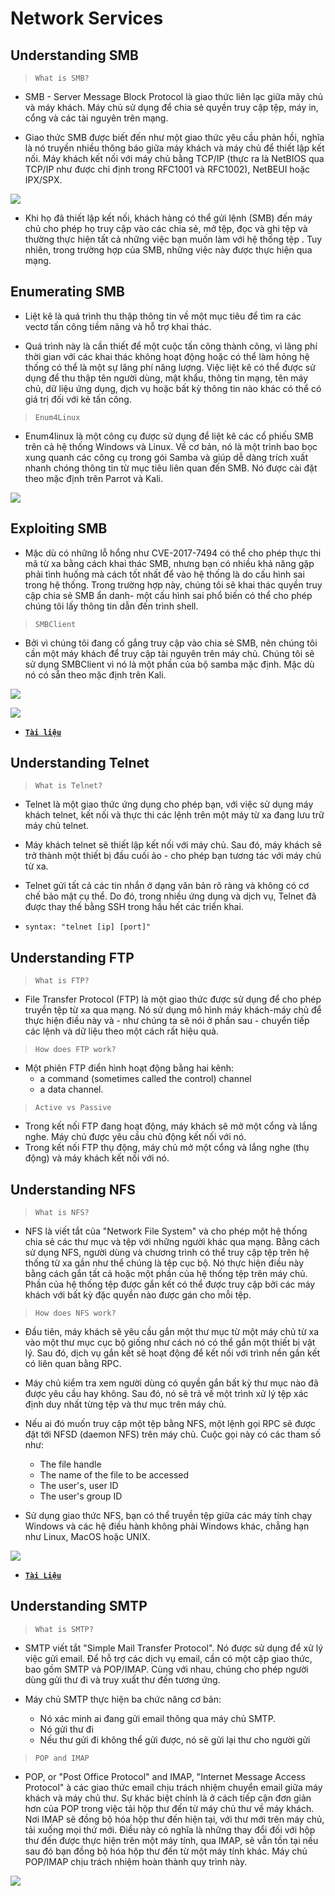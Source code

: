 # **Network Services**

## **Understanding SMB**

> `What is SMB?`

- SMB - Server Message Block Protocol là giao thức liên lạc giữa mãy chủ và máy khách. Máy chủ sử dụng để chia sẻ quyền truy cập tệp, máy in, cổng và các tài nguyên trên mạng.

- Giao thức SMB được biết đến như một giao thức yêu cầu phản hồi, nghĩa là nó truyền nhiều thông báo giữa máy khách và máy chủ để thiết lập kết nối. Máy khách kết nối với máy chủ bằng TCP/IP (thực ra là NetBIOS qua TCP/IP như được chỉ định trong RFC1001 và RFC1002), NetBEUI hoặc IPX/SPX.

![](./img_nw/Screenshot%202023-08-10%20165703.png)

- Khi họ đã thiết lập kết nối, khách hàng có thể gửi lệnh (SMB) đến máy chủ cho phép họ truy cập vào các chia sẻ, mở tệp, đọc và ghi tệp và thường thực hiện tất cả những việc bạn muốn làm với hệ thống tệp . Tuy nhiên, trong trường hợp của SMB, những việc này được thực hiện qua mạng.

## **Enumerating SMB**

- Liệt kê là quá trình thu thập thông tin về một mục tiêu để tìm ra các vectơ tấn công tiềm năng và hỗ trợ khai thác.

- Quá trình này là cần thiết để một cuộc tấn công thành công, vì lãng phí thời gian với các khai thác không hoạt động hoặc có thể làm hỏng hệ thống có thể là một sự lãng phí năng lượng. Việc liệt kê có thể được sử dụng để thu thập tên người dùng, mật khẩu, thông tin mạng, tên máy chủ, dữ liệu ứng dụng, dịch vụ hoặc bất kỳ thông tin nào khác có thể có giá trị đối với kẻ tấn công.

> `Enum4Linux`

- Enum4linux là một công cụ được sử dụng để liệt kê các cổ phiếu SMB trên cả hệ thống Windows và Linux. Về cơ bản, nó là một trình bao bọc xung quanh các công cụ trong gói Samba và giúp dễ dàng trích xuất nhanh chóng thông tin từ mục tiêu liên quan đến SMB. Nó được cài đặt theo mặc định trên Parrot và Kali.

![](./img_nw/Screenshot%202023-08-10%20172519.png)

## **Exploiting SMB**

- Mặc dù có những lỗ hổng như CVE-2017-7494 có thể cho phép thực thi mã từ xa bằng cách khai thác SMB, nhưng bạn có nhiều khả năng gặp phải tình huống mà cách tốt nhất để vào hệ thống là do cấu hình sai trong hệ thống. Trong trường hợp này, chúng tôi sẽ khai thác quyền truy cập chia sẻ SMB ẩn danh- một cấu hình sai phổ biến có thể cho phép chúng tôi lấy thông tin dẫn đến trình shell.

> `SMBClient`

- Bởi vì chúng tôi đang cố gắng truy cập vào chia sẻ SMB, nên chúng tôi cần một máy khách để truy cập tài nguyên trên máy chủ. Chúng tôi sẽ sử dụng SMBClient vì nó là một phần của bộ samba mặc định. Mặc dù nó có sẵn theo mặc định trên Kali.

![](./img_nw/Screenshot%202023-08-10%20174614.png)

![](./img_nw/Screenshot%202023-08-10%20174927.png)

- [**`Tài liệu`**](https://infosecwriteups.com/network-services-enumerating-and-exploiting-variety-of-network-services-and-misconfiguration-f9581b5a1005)

## **Understanding Telnet**

> `What is Telnet?`

- Telnet là một giao thức ứng dụng cho phép bạn, với việc sử dụng máy khách telnet, kết nối và thực thi các lệnh trên một máy từ xa đang lưu trữ máy chủ telnet.

- Máy khách telnet sẽ thiết lập kết nối với máy chủ. Sau đó, máy khách sẽ trở thành một thiết bị đầu cuối ảo - cho phép bạn tương tác với máy chủ từ xa.
- Telnet gửi tất cả các tin nhắn ở dạng văn bản rõ ràng và không có cơ chế bảo mật cụ thể. Do đó, trong nhiều ứng dụng và dịch vụ, Telnet đã được thay thế bằng SSH trong hầu hết các triển khai.

- `syntax: "telnet [ip] [port]"`

## **Understanding FTP**

> `What is FTP?`

- File Transfer Protocol (FTP) là một giao thức được sử dụng để cho phép truyền tệp từ xa qua mạng. Nó sử dụng mô hình máy khách-máy chủ để thực hiện điều này và - như chúng ta sẽ nói ở phần sau - chuyển tiếp các lệnh và dữ liệu theo một cách rất hiệu quả.

> `How does FTP work?`

- Một phiên FTP điển hình hoạt động bằng hai kênh:
    - a command (sometimes called the control) channel
    - a data channel.

> `Active vs Passive`

- Trong kết nối FTP đang hoạt động, máy khách sẽ mở một cổng và lắng nghe. Máy chủ được yêu cầu chủ động kết nối với nó.
- Trong kết nối FTP thụ động, máy chủ mở một cổng và lắng nghe (thụ động) và máy khách kết nối với nó.

## **Understanding NFS**

> `What is NFS?`

- NFS là viết tắt của "Network File System" và cho phép một hệ thống chia sẻ các thư mục và tệp với những người khác qua mạng. Bằng cách sử dụng NFS, người dùng và chương trình có thể truy cập tệp trên hệ thống từ xa gần như thể chúng là tệp cục bộ. Nó thực hiện điều này bằng cách gắn tất cả hoặc một phần của hệ thống tệp trên máy chủ. Phần của hệ thống tệp được gắn kết có thể được truy cập bởi các máy khách với bất kỳ đặc quyền nào được gán cho mỗi tệp.

> `How does NFS work?`

- Đầu tiên, máy khách sẽ yêu cầu gắn một thư mục từ một máy chủ từ xa vào một thư mục cục bộ giống như cách nó có thể gắn một thiết bị vật lý. Sau đó, dịch vụ gắn kết sẽ hoạt động để kết nối với trình nền gắn kết có liên quan bằng RPC.

- Máy chủ kiểm tra xem người dùng có quyền gắn bất kỳ thư mục nào đã được yêu cầu hay không. Sau đó, nó sẽ trả về một trình xử lý tệp xác định duy nhất từng tệp và thư mục trên máy chủ.

- Nếu ai đó muốn truy cập một tệp bằng NFS, một lệnh gọi RPC sẽ được đặt tới NFSD (daemon NFS) trên máy chủ. Cuộc gọi này có các tham số như:

    -  The file handle
    - The name of the file to be accessed
    - The user's, user ID
    - The user's group ID

- Sử dụng giao thức NFS, bạn có thể truyền tệp giữa các máy tính chạy Windows và các hệ điều hành không phải Windows khác, chẳng hạn như Linux, MacOS hoặc UNIX.

![](./img_nw/Screenshot%202023-08-10%20202703.png)

- [**`Tài Liệu`**](https://infosecwriteups.com/network-services-2-enumerating-and-exploiting-more-common-network-services-misconfigurations-e1625e1dd604)

## **Understanding SMTP**

> `What is SMTP?`

- SMTP viết tắt "Simple Mail Transfer Protocol". Nó được sử dụng để xử lý việc gửi email. Để hỗ trợ các dịch vụ email, cần có một cặp giao thức, bao gồm SMTP và POP/IMAP. Cùng với nhau, chúng cho phép người dùng gửi thư đi và truy xuất thư đến tương ứng.

- Máy chủ SMTP thực hiện ba chức năng cơ bản:

  - Nó xác minh ai đang gửi email thông qua máy chủ SMTP.
  - Nó gửi thư đi
  - Nếu thư gửi đi không thể gửi được, nó sẽ gửi lại thư cho người gửi

> `POP and IMAP`

- POP, or "Post Office Protocol" and IMAP, "Internet Message Access Protocol" à các giao thức email chịu trách nhiệm chuyển email giữa máy khách và máy chủ thư. Sự khác biệt chính là ở cách tiếp cận đơn giản hơn của POP trong việc tải hộp thư đến từ máy chủ thư về máy khách. Nơi IMAP sẽ đồng bộ hóa hộp thư đến hiện tại, với thư mới trên máy chủ, tải xuống mọi thứ mới. Điều này có nghĩa là những thay đổi đối với hộp thư đến được thực hiện trên một máy tính, qua IMAP, sẽ vẫn tồn tại nếu sau đó bạn đồng bộ hóa hộp thư đến từ một máy tính khác. Máy chủ POP/IMAP chịu trách nhiệm hoàn thành quy trình này.

![](./img_nw/Screenshot%202023-08-10%20204418.png)